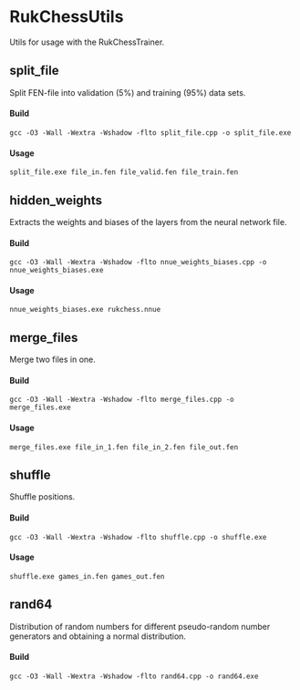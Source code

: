 # RukChessUtils
Utils for usage with the RukChessTrainer.

## split_file
Split FEN-file into validation (5%) and training (95%) data sets.

#### Build

    gcc -O3 -Wall -Wextra -Wshadow -flto split_file.cpp -o split_file.exe

#### Usage

    split_file.exe file_in.fen file_valid.fen file_train.fen

## hidden_weights
Extracts the weights and biases of the layers from the neural network file.

#### Build

    gcc -O3 -Wall -Wextra -Wshadow -flto nnue_weights_biases.cpp -o nnue_weights_biases.exe

#### Usage

    nnue_weights_biases.exe rukchess.nnue

## merge_files
Merge two files in one.

#### Build

    gcc -O3 -Wall -Wextra -Wshadow -flto merge_files.cpp -o merge_files.exe

#### Usage

    merge_files.exe file_in_1.fen file_in_2.fen file_out.fen

## shuffle
Shuffle positions.

#### Build

    gcc -O3 -Wall -Wextra -Wshadow -flto shuffle.cpp -o shuffle.exe

#### Usage

    shuffle.exe games_in.fen games_out.fen

## rand64
Distribution of random numbers for different pseudo-random number generators and obtaining a normal distribution.

#### Build

    gcc -O3 -Wall -Wextra -Wshadow -flto rand64.cpp -o rand64.exe
